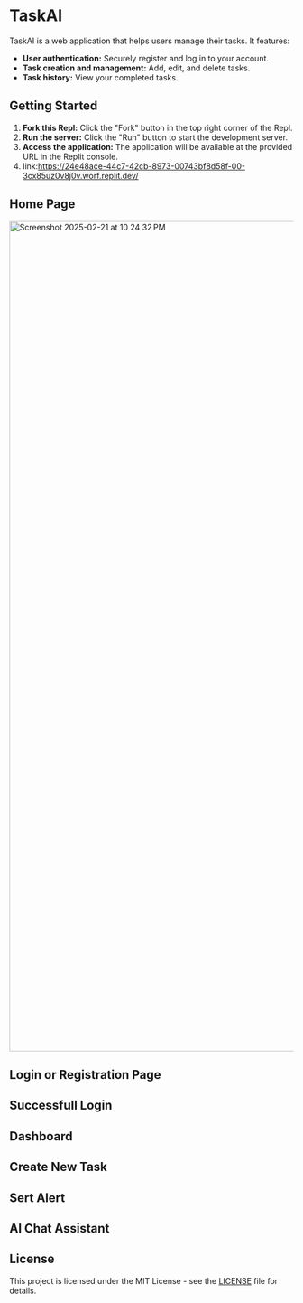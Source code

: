 # TaskAI

TaskAI is a web application that helps users manage their tasks. It features:

* **User authentication:** Securely register and log in to your account.
* **Task creation and management:** Add, edit, and delete tasks.
* **Task history:** View your completed tasks.

## Getting Started

1. **Fork this Repl:** Click the "Fork" button in the top right corner of the Repl.
2. **Run the server:** Click the "Run" button to start the development server.
3. **Access the application:** The application will be available at the provided URL in the Replit console.
4. link:https://24e48ace-44c7-42cb-8973-00743bf8d58f-00-3cx85uz0v8j0v.worf.replit.dev/


## Home Page
<img width="1470" alt="Screenshot 2025-02-21 at 10 24 32 PM" src="https://github.com/user-attachments/assets/13951ec1-3cb9-4632-97d7-092fe56c9ef6" />

## Login or Registration Page
## Successfull Login
## Dashboard
## Create New Task
## Sert Alert 
## AI Chat Assistant 


## License

This project is licensed under the MIT License - see the [LICENSE](LICENSE) file for details.
